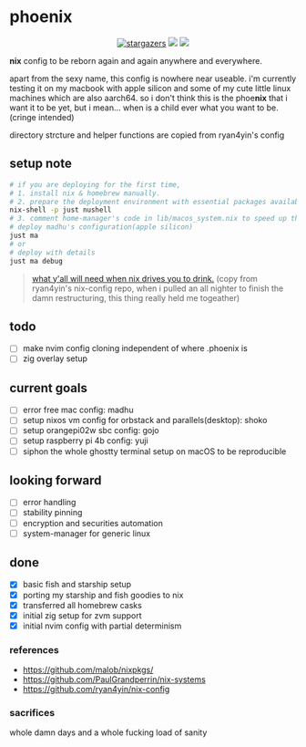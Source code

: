 # phoenix

<p align="center">
	<a href="https://github.com/ryan4yin/nix-config/stargazers">
		<img alt="stargazers" src="https://img.shields.io/github/stars/thuvasooriya/.phoenix?style=for-the-badge&logo=starship&color=C9CBFF&logoColor=D9E0EE&labelColor=302D41"></a>
    <a href="https://nixos.org/">
        <img src="https://img.shields.io/badge/NixOS-24.05-informational.svg?style=for-the-badge&logo=nixos&color=F2CDCD&logoColor=D9E0EE&labelColor=302D41"></a>
    <a href="https://github.com/ryan4yin/nixos-and-flakes-book">
        <img src="https://img.shields.io/static/v1?label=Nix Flakes&message=learning&style=for-the-badge&logo=nixos&color=DDB6F2&logoColor=D9E0EE&labelColor=302D41"></a>
  </a>
</p>

**nix** config to be reborn again and again anywhere and everywhere.

apart from the sexy name, this config is nowhere near useable. i'm currently testing it on my macbook with apple silicon and some of my cute little linux machines which are also aarch64. so i don't think this is the phoe**nix** that i want it to be yet, but i mean... when is a child ever what you want to be. (cringe intended)

directory strcture and helper functions are copied from ryan4yin's config

## setup note

```bash
# if you are deploying for the first time,
# 1. install nix & homebrew manually.
# 2. prepare the deployment environment with essential packages available
nix-shell -p just nushell
# 3. comment home-manager's code in lib/macos_system.nix to speed up the first deplyment.
# deploy madhu's configuration(apple silicon)
just ma
# or
# deploy with details
just ma debug
```

> [what y'all will need when nix drives you to drink.](https://www.youtube.com/watch?v=Eni9PPPPBpg)
> (copy from ryan4yin's nix-config repo, when i pulled an all nighter to finish the damn restructuring, this thing really held me togeather)

## todo

- [ ] make nvim config cloning independent of where .phoenix is
- [ ] zig overlay setup

## current goals

- [ ] error free mac config: madhu
- [ ] setup nixos vm config for orbstack and parallels(desktop): shoko
- [ ] setup orangepi02w sbc config: gojo
- [ ] setup raspberry pi 4b config: yuji
- [ ] siphon the whole ghostty terminal setup on macOS to be reproducible

## looking forward

- [ ] error handling
- [ ] stability pinning
- [ ] encryption and securities automation
- [ ] system-manager for generic linux

## done

- [x] basic fish and starship setup
- [x] porting my starship and fish goodies to nix
- [x] transferred all homebrew casks
- [x] initial zig setup for zvm support
- [x] initial nvim config with partial determinism

### references

- https://github.com/malob/nixpkgs/
- https://github.com/PaulGrandperrin/nix-systems
- https://github.com/ryan4yin/nix-config

### sacrifices

whole damn days and a whole fucking load of sanity
